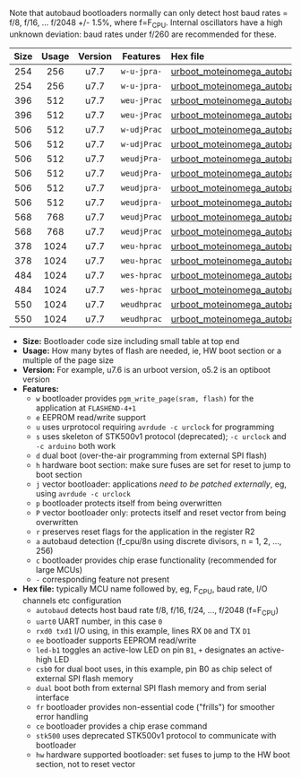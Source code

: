 Note that autobaud bootloaders normally can only detect host baud rates = f/8, f/16, ... f/2048 +/- 1.5%, where f=F<sub>CPU</sub>. Internal oscillators have a high unknown deviation: baud rates under f/260 are recommended for these.

|Size|Usage|Version|Features|Hex file|
|:-:|:-:|:-:|:-:|:--|
|254|256|u7.7|`w-u-jpra-`|[urboot_moteinomega_autobaud_uart0_rxd0_txd1_led+d7.hex](https://raw.githubusercontent.com/stefanrueger/urboot.hex/main/boards/moteinomega/autobaud/urboot_moteinomega_autobaud_uart0_rxd0_txd1_led+d7.hex)|
|254|256|u7.7|`w-u-jpra-`|[urboot_moteinomega_autobaud_uart1_rxd2_txd3_led+d7.hex](https://raw.githubusercontent.com/stefanrueger/urboot.hex/main/boards/moteinomega/autobaud/urboot_moteinomega_autobaud_uart1_rxd2_txd3_led+d7.hex)|
|396|512|u7.7|`weu-jPrac`|[urboot_moteinomega_autobaud_uart0_rxd0_txd1_ee_led+d7_fr_ce.hex](https://raw.githubusercontent.com/stefanrueger/urboot.hex/main/boards/moteinomega/autobaud/urboot_moteinomega_autobaud_uart0_rxd0_txd1_ee_led+d7_fr_ce.hex)|
|396|512|u7.7|`weu-jPrac`|[urboot_moteinomega_autobaud_uart1_rxd2_txd3_ee_led+d7_fr_ce.hex](https://raw.githubusercontent.com/stefanrueger/urboot.hex/main/boards/moteinomega/autobaud/urboot_moteinomega_autobaud_uart1_rxd2_txd3_ee_led+d7_fr_ce.hex)|
|506|512|u7.7|`w-udjPrac`|[urboot_moteinomega_autobaud_uart0_rxd0_txd1_led+d7_csc7_dual_fr_ce.hex](https://raw.githubusercontent.com/stefanrueger/urboot.hex/main/boards/moteinomega/autobaud/urboot_moteinomega_autobaud_uart0_rxd0_txd1_led+d7_csc7_dual_fr_ce.hex)|
|506|512|u7.7|`w-udjPrac`|[urboot_moteinomega_autobaud_uart1_rxd2_txd3_led+d7_csc7_dual_fr_ce.hex](https://raw.githubusercontent.com/stefanrueger/urboot.hex/main/boards/moteinomega/autobaud/urboot_moteinomega_autobaud_uart1_rxd2_txd3_led+d7_csc7_dual_fr_ce.hex)|
|506|512|u7.7|`weudjPra-`|[urboot_moteinomega_autobaud_uart0_rxd0_txd1_ee_led+d7_csc7_dual.hex](https://raw.githubusercontent.com/stefanrueger/urboot.hex/main/boards/moteinomega/autobaud/urboot_moteinomega_autobaud_uart0_rxd0_txd1_ee_led+d7_csc7_dual.hex)|
|506|512|u7.7|`weudjPra-`|[urboot_moteinomega_autobaud_uart1_rxd2_txd3_ee_led+d7_csc7_dual.hex](https://raw.githubusercontent.com/stefanrueger/urboot.hex/main/boards/moteinomega/autobaud/urboot_moteinomega_autobaud_uart1_rxd2_txd3_ee_led+d7_csc7_dual.hex)|
|506|512|u7.7|`weudjpra-`|[urboot_moteinomega_autobaud_uart0_rxd0_txd1_ee_led+d7_csc7_dual_fr.hex](https://raw.githubusercontent.com/stefanrueger/urboot.hex/main/boards/moteinomega/autobaud/urboot_moteinomega_autobaud_uart0_rxd0_txd1_ee_led+d7_csc7_dual_fr.hex)|
|506|512|u7.7|`weudjpra-`|[urboot_moteinomega_autobaud_uart1_rxd2_txd3_ee_led+d7_csc7_dual_fr.hex](https://raw.githubusercontent.com/stefanrueger/urboot.hex/main/boards/moteinomega/autobaud/urboot_moteinomega_autobaud_uart1_rxd2_txd3_ee_led+d7_csc7_dual_fr.hex)|
|568|768|u7.7|`weudjPrac`|[urboot_moteinomega_autobaud_uart0_rxd0_txd1_ee_led+d7_csc7_dual_fr_ce.hex](https://raw.githubusercontent.com/stefanrueger/urboot.hex/main/boards/moteinomega/autobaud/urboot_moteinomega_autobaud_uart0_rxd0_txd1_ee_led+d7_csc7_dual_fr_ce.hex)|
|568|768|u7.7|`weudjPrac`|[urboot_moteinomega_autobaud_uart1_rxd2_txd3_ee_led+d7_csc7_dual_fr_ce.hex](https://raw.githubusercontent.com/stefanrueger/urboot.hex/main/boards/moteinomega/autobaud/urboot_moteinomega_autobaud_uart1_rxd2_txd3_ee_led+d7_csc7_dual_fr_ce.hex)|
|378|1024|u7.7|`weu-hprac`|[urboot_moteinomega_autobaud_uart0_rxd0_txd1_ee_led+d7_fr_ce_hw.hex](https://raw.githubusercontent.com/stefanrueger/urboot.hex/main/boards/moteinomega/autobaud/urboot_moteinomega_autobaud_uart0_rxd0_txd1_ee_led+d7_fr_ce_hw.hex)|
|378|1024|u7.7|`weu-hprac`|[urboot_moteinomega_autobaud_uart1_rxd2_txd3_ee_led+d7_fr_ce_hw.hex](https://raw.githubusercontent.com/stefanrueger/urboot.hex/main/boards/moteinomega/autobaud/urboot_moteinomega_autobaud_uart1_rxd2_txd3_ee_led+d7_fr_ce_hw.hex)|
|484|1024|u7.7|`wes-hprac`|[urboot_moteinomega_autobaud_uart0_rxd0_txd1_ee_led+d7_fr_ce_stk500_hw.hex](https://raw.githubusercontent.com/stefanrueger/urboot.hex/main/boards/moteinomega/autobaud/urboot_moteinomega_autobaud_uart0_rxd0_txd1_ee_led+d7_fr_ce_stk500_hw.hex)|
|484|1024|u7.7|`wes-hprac`|[urboot_moteinomega_autobaud_uart1_rxd2_txd3_ee_led+d7_fr_ce_stk500_hw.hex](https://raw.githubusercontent.com/stefanrueger/urboot.hex/main/boards/moteinomega/autobaud/urboot_moteinomega_autobaud_uart1_rxd2_txd3_ee_led+d7_fr_ce_stk500_hw.hex)|
|550|1024|u7.7|`weudhprac`|[urboot_moteinomega_autobaud_uart0_rxd0_txd1_ee_led+d7_csc7_dual_fr_ce_hw.hex](https://raw.githubusercontent.com/stefanrueger/urboot.hex/main/boards/moteinomega/autobaud/urboot_moteinomega_autobaud_uart0_rxd0_txd1_ee_led+d7_csc7_dual_fr_ce_hw.hex)|
|550|1024|u7.7|`weudhprac`|[urboot_moteinomega_autobaud_uart1_rxd2_txd3_ee_led+d7_csc7_dual_fr_ce_hw.hex](https://raw.githubusercontent.com/stefanrueger/urboot.hex/main/boards/moteinomega/autobaud/urboot_moteinomega_autobaud_uart1_rxd2_txd3_ee_led+d7_csc7_dual_fr_ce_hw.hex)|

- **Size:** Bootloader code size including small table at top end
- **Usage:** How many bytes of flash are needed, ie, HW boot section or a multiple of the page size
- **Version:** For example, u7.6 is an urboot version, o5.2 is an optiboot version
- **Features:**
  + `w` bootloader provides `pgm_write_page(sram, flash)` for the application at `FLASHEND-4+1`
  + `e` EEPROM read/write support
  + `u` uses urprotocol requiring `avrdude -c urclock` for programming
  + `s` uses skeleton of STK500v1 protocol (deprecated); `-c urclock` and `-c arduino` both work
  + `d` dual boot (over-the-air programming from external SPI flash)
  + `h` hardware boot section: make sure fuses are set for reset to jump to boot section
  + `j` vector bootloader: applications *need to be patched externally*, eg, using `avrdude -c urclock`
  + `p` bootloader protects itself from being overwritten
  + `P` vector bootloader only: protects itself and reset vector from being overwritten
  + `r` preserves reset flags for the application in the register R2
  + `a` autobaud detection (f_cpu/8n using discrete divisors, n = 1, 2, ..., 256)
  + `c` bootloader provides chip erase functionality (recommended for large MCUs)
  + `-` corresponding feature not present
- **Hex file:** typically MCU name followed by, eg, F<sub>CPU</sub>, baud rate, I/O channels etc configuration
  + `autobaud` detects host baud rate f/8, f/16, f/24, ..., f/2048 (f=F<sub>CPU</sub>)
  + `uart0` UART number, in this case `0`
  + `rxd0 txd1` I/O using, in this example, lines RX `D0` and TX `D1`
  + `ee` bootloader supports EEPROM read/write
  + `led-b1` toggles an active-low LED on pin `B1`, `+` designates an active-high LED
  + `csb0` for dual boot uses, in this example, pin B0 as chip select of external SPI flash memory
  + `dual` boot both from external SPI flash memory and from serial interface
  + `fr` bootloader provides non-essential code ("frills") for smoother error handling
  + `ce` bootloader provides a chip erase command
  + `stk500` uses deprecated STK500v1 protocol to communicate with bootloader
  + `hw` hardware supported bootloader: set fuses to jump to the HW boot section, not to reset vector

